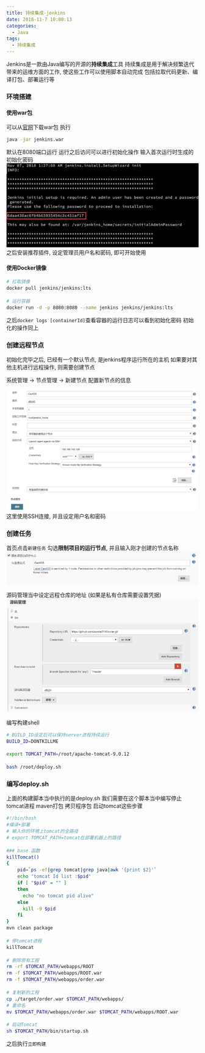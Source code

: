 ```yaml
---
title: 持续集成-jenkins
date: 2018-11-7 10:08:13
categories: 
  - Java
tags:
  - 持续集成
---
```

Jenkins是一款由Java编写的开源的**持续集成**工具
持续集成是用于解决频繁迭代带来的运维方面的工作, 使这些工作可以使用脚本自动完成
包括拉取代码更新、编译打包、部署运行等

<!-- more -->

### 环境搭建
#### 使用war包
可以从[官网](https://jenkins.io/)下载war包
执行
```bash
java -jar jenkins.war
```
默认在8080端口运行
运行之后访问可以进行初始化操作
输入首次运行时生成的初始化密码
![初始化密码](/images/Java/jenkins/init_password.jpg)
之后安装推荐插件, 设定管理员用户名和密码, 即可开始使用

#### 使用Docker镜像
```bash
# 拉取镜像
docker pull jenkins/jenkins:lts

# 运行容器
docker run -d -p 8080:8080 --name jenkins jenkins/jenkins:lts
```
之后`docker logs [containerId]`查看容器的运行日志可以看到初始化密码
初始化的操作同上

### 创建远程节点
初始化完毕之后, 已经有一个默认节点, 是jenkins程序运行所在的主机
如果要对其他主机进行远程操作, 则需要创建节点

系统管理 → 节点管理 → 新建节点
配置新节点的信息

![初始化密码](/images/Java/jenkins/配置远程节点.jpg)
这里使用SSH连接, 并且设定用户名和密码

### 创建任务
首页点击`新建任务`
勾选**限制项目的运行节点**, 并且输入刚才创建的节点名称
![限制项目的运行节点](/images/Java/jenkins/限制项目的运行节点.jpg)

源码管理当中设定远程仓库的地址
(如果是私有仓库需要设置凭据)
![源码管理](/images/Java/jenkins/源码管理.jpg)

编写构建shell
```bash
# BUILD_ID设定后可以保持server进程持续运行
BUILD_ID=DONTKILLME

export TOMCAT_PATH=/root/apache-tomcat-9.0.12

bash /root/deploy.sh
```
### 编写deploy.sh
上面的构建脚本当中执行的是deploy.sh
我们需要在这个脚本当中编写停止tomcat进程 maven打包 拷贝程序包 启动tomcat这些步骤
```bash
#!/bin/bash
#编译+部署
# 输入你的环境上tomcat的全路径
# export TOMCAT_PATH=tomcat在部署机器上的路径

### base 函数
killTomcat()
{
    pid=`ps -ef|grep tomcat|grep java|awk '{print $2}'`
    echo "tomcat Id list :$pid"
    if [ "$pid" = "" ]
    then
      echo "no tomcat pid alive"
    else
      kill -9 $pid
    fi
}
mvn clean package

# 停tomcat进程
killTomcat

# 删除原有工程
rm -rf $TOMCAT_PATH/webapps/ROOT
rm -f $TOMCAT_PATH/webapps/ROOT.war
rm -f $TOMCAT_PATH/webapps/order.war

# 复制新的工程
cp ./target/order.war $TOMCAT_PATH/webapps/
# 重命名
mv $TOMCAT_PATH/webapps/order.war $TOMCAT_PATH/webapps/ROOT.war

# 启动Tomcat
sh $TOMCAT_PATH/bin/startup.sh
```

之后执行`立即构建`
